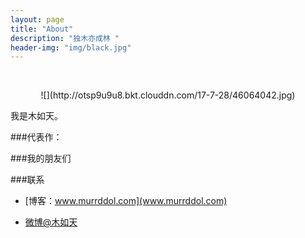 ```yaml
---
layout: page
title: "About"
description: "独木亦成林 "
header-img: "img/black.jpg"
---
```



<center>
    <p>![](http://otsp9u9u8.bkt.clouddn.com/17-7-28/46064042.jpg)</p>
</center>

我是木如天。


###代表作：



###我的朋友们


###联系

- [博客：www.murrddol.com](www.murrddol.com)

- [微博@木如天](http://weibo.com/xirutia)







